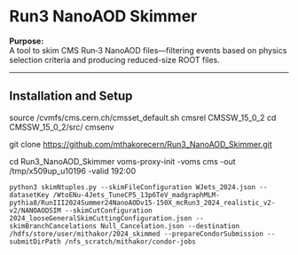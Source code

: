 # Run3 NanoAOD Skimmer

**Purpose:**  
A tool to skim CMS Run‑3 NanoAOD files—filtering events based on physics selection criteria and producing reduced-size ROOT files.

---

## Installation and Setup
source /cvmfs/cms.cern.ch/cmsset_default.sh
cmsrel CMSSW_15_0_2
cd CMSSW_15_0_2/src/
cmsenv

git clone https://github.com/mthakorecern/Run3_NanoAOD_Skimmer.git

cd Run3_NanoAOD_Skimmer
voms-proxy-init -voms cms -out /tmp/x509up_u10196 -valid 192:00

`python3 skimNtuples.py --skimFileConfiguration WJets_2024.json --datasetKey /WtoENu-4Jets_TuneCP5_13p6TeV_madgraphMLM-pythia8/RunIII2024Summer24NanoAODv15-150X_mcRun3_2024_realistic_v2-v2/NANOAODSIM --skimCutConfiguration 2024_looseGeneralSkimCuttingConfiguration.json --skimBranchCancelations Null_Cancelation.json --destination /hdfs/store/user/mithakor/2024_skimmed --prepareCondorSubmission --submitDirPath /nfs_scratch/mithakor/condor-jobs`

